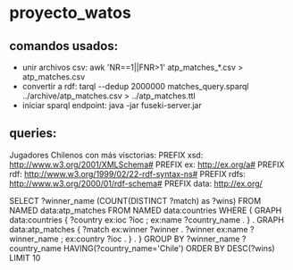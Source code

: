 # proyecto_watos
## comandos usados:
- unir archivos csv: awk 'NR==1||FNR>1' atp_matches_*.csv > atp_matches.csv
- convertir a rdf: tarql --dedup 2000000 matches_query.sparql ../archive/atp_matches.csv > ../atp_matches.ttl
- iniciar sparql endpoint: java -jar fuseki-server.jar

## queries:
Jugadores Chilenos con más visctorias:
PREFIX xsd: <http://www.w3.org/2001/XMLSchema#>
PREFIX ex:  <http://ex.org/a#>
PREFIX rdf: <http://www.w3.org/1999/02/22-rdf-syntax-ns#>
PREFIX rdfs: <http://www.w3.org/2000/01/rdf-schema#>
PREFIX data:  <http://ex.org/>

SELECT ?winner_name (COUNT(DISTINCT ?match) as ?wins) 
FROM NAMED data:atp_matches
FROM NAMED data:countries
WHERE {
  GRAPH data:countries {
    ?country ex:ioc ?ioc ;
             ex:name ?country_name .
  } .
  GRAPH data:atp_matches {
    ?match ex:winner ?winner .
    ?winner ex:name ?winner_name ;
            ex:country ?ioc .
  } .
}
GROUP BY ?winner_name ?country_name
HAVING(?country_name='Chile') 
ORDER BY DESC(?wins)
LIMIT 10
